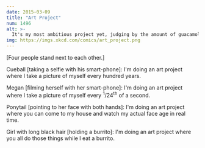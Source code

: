 ```yaml
---
date: 2015-03-09
title: "Art Project"
num: 1496
alt: >-
  It's my most ambitious project yet, judging by the amount of guacamole.
img: https://imgs.xkcd.com/comics/art_project.png
---
```

[Four people stand next to each other.]

Cueball [taking a selfie with his smart-phone]: I'm doing an art project where I take a picture of myself every hundred years.

Megan [filming herself with her smart-phone]: I'm doing an art project where I take a picture of myself every <sup>1</sup>/24<sup>th</sup> of a second.

Ponytail [pointing to her face with both hands]: I'm doing an art project where you can come to my house and watch my actual face age in real time.

Girl with long black hair [holding a burrito]: I'm doing an art project where you all do those things while I eat a burrito.